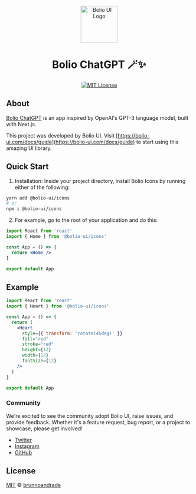 <p align="center">
  <a href="https://github.com/bolio-ui/bolio-icons-website">
    <img src="https://bolio-ui.com/logo-colored.svg" alt="Bolio UI Logo" width="100" />
  </a>
</p>

<h1 align="center">Bolio ChatGPT 🪄✨</h1>

<p align="center">
  <a href="https://github.com/bolio-ui/bolio-icons-website/blob/master/LICENSE">
    <img alt="MIT License" src="https://img.shields.io/github/license/bolio-ui/bolio-icons-website" />
  </a>
</p>

## About

[Bolio ChatGPT](https://chatgpt.bolio-ui.com/) is an app inspired by OpenAI's GPT-3 language model, built with Next.js.

This project was developed by Bolio UI. Visit [https://bolio-ui.com/docs/guide](https://bolio-ui.com/docs/guide) to start using this amazing UI library.

## Quick Start

1. Installation: Inside your project directory, install Bolio Icons by running either of the following:

```bash
yarn add @bolio-ui/icons
# or
npm i @bolio-ui/icons
```

2. For example, go to the root of your application and do this:

```jsx
import React from 'react'
import { Home } from '@bolio-ui/icons'

const App = () => {
  return <Home />
}

export default App
```

## Example

```jsx
import React from 'react'
import { Heart } from '@bolio-ui/icons'

const App = () => {
  return (
    <Heart
      style={{ transform: 'rotate(45deg)' }}
      fill="red"
      stroke="red"
      height={12}
      width={12}
      fontSize={12}
    />
  )
}

export default App
```

### Community

We're excited to see the community adopt Bolio UI, raise issues, and provide feedback.
Whether it's a feature request, bug report, or a project to showcase, please get involved!

- [Twitter](https://twitter.com/bolio_ui/)
- [Instagram](https://www.instagram.com/bolio.ui/)
- [GitHub](https://github.com/bolio-ui/bolio-ui/)

## License

[MIT](https://choosealicense.com/licenses/mit/) © [brunnoandrade](https://github.com/brunnoandrade/)
